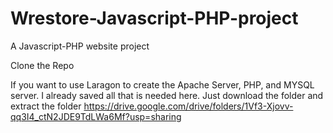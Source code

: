 # Wrestore-Javascript-PHP-project
  A Javascript-PHP website  project


Clone the Repo 

If you want to use Laragon to create the Apache Server, PHP, and MYSQL server. I already saved all that is needed here. Just download the folder and extract the folder
https://drive.google.com/drive/folders/1Vf3-Xjovv-qq3I4_ctN2JDE9TdLWa6Mf?usp=sharing
